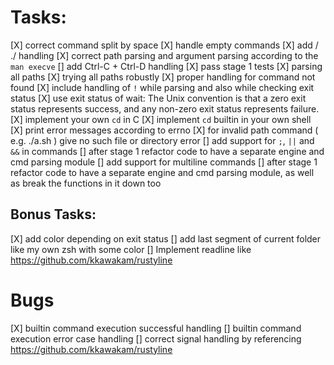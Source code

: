 # Tasks:

[X] correct command split by space
[X] handle empty commands
[X] add / ./ handling
[X] correct path parsing and argument parsing according to the `man execve`
[] add Ctrl-C + Ctrl-D handling
[X] pass stage 1 tests
[X] parsing all paths
[X] trying all paths robustly
[X] proper handling for command not found
[X] include handling of `!` while parsing and also while checking exit status
[X] use exit status of wait: The Unix convention is that a zero exit status represents success, and any non-zero exit status represents failure.
[X] implement your own `cd` in C
[X] implement `cd` builtin in your own shell
[X] print error messages according to errno
     [X] for invalid path command ( e.g. ./a.sh ) give no such file or directory error
[] add support for `;`, `||` and `&&` in commands
[] after stage 1 refactor code to have a separate engine and cmd parsing module
[] add support for multiline commands
[] after stage 1 refactor code to have a separate engine and cmd parsing
    module, as well as break the functions in it down too

## Bonus Tasks:
[X] add color depending on exit status
[] add last segment of current folder like my own zsh with some color
[] Implement readline like https://github.com/kkawakam/rustyline

# Bugs

[X] builtin command execution successful handling
[] builtin command execution error case handling
[] correct signal handling by referencing https://github.com/kkawakam/rustyline
